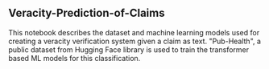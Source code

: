 ## Veracity-Prediction-of-Claims

This notebook describes the dataset and machine learning models used for creating a veracity verification system given a claim as text. "Pub-Health", a public dataset from Hugging Face library is used to train the transformer based ML models for this classification.
